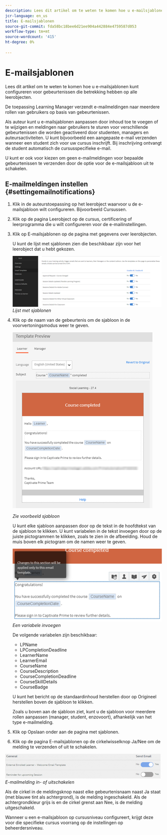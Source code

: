 ```yaml
---
description: Lees dit artikel om te weten te komen hoe u e-mailsjablonen kunt configureren voor gebeurtenissen die betrekking hebben op alle leerobjecten.
jcr-language: en_us
title: E-mailsjablonen
source-git-commit: fda58bc18bee6d21ee904a442884e4759587d053
workflow-type: tm+mt
source-wordcount: '415'
ht-degree: 0%

---
```




# E-mailsjablonen

Lees dit artikel om te weten te komen hoe u e-mailsjablonen kunt configureren voor gebeurtenissen die betrekking hebben op alle leerobjecten.

De toepassing Learning Manager verzendt e-mailmeldingen naar meerdere rollen van gebruikers op basis van gebeurtenissen.

Als auteur kunt u e-mailsjablonen aanpassen door inhoud toe te voegen of te wijzigen en meldingen naar gebruikers te sturen voor verschillende gebeurtenissen die worden geactiveerd door studenten, managers en auteursactiviteiten. U kunt bijvoorbeeld een aangepaste e-mail verzenden wanneer een student zich voor uw cursus inschrijft. Bij inschrijving ontvangt de student automatisch de cursusspecifieke e-mail.

U kunt er ook voor kiezen om geen e-mailmeldingen voor bepaalde gebeurtenissen te verzenden door de optie voor de e-mailsjabloon uit te schakelen.

## E-mailmeldingen instellen {#settingemailnotifications}

1. Klik in de auteurstoepassing op het leerobject waarvoor u de e-mailsjabloon wilt configureren. Bijvoorbeeld Cursussen.
1. Klik op de pagina Leerobject op de cursus, certificering of leerprogramma die u wilt configureren voor de e-mailinstellingen.
1. Klik op E-mailsjablonen op de pagina met gegevens over leerobjecten.

   U kunt de lijst met sjablonen zien die beschikbaar zijn voor het leerobject dat u hebt gekozen.

   ![](assets/email-templates-forlearningprograms.png)
   *Lijst met sjablonen*

1. Klik op de naam van de gebeurtenis om de sjabloon in de voorvertoningsmodus weer te geven.

   ![](assets/preview-the-emailtemplateforyourlearningobject.png)

   *Zie voorbeeld sjabloon*

   U kunt elke sjabloon aanpassen door op de tekst in de hoofdtekst van de sjabloon te klikken. U kunt variabelen in de tekst invoegen door op de juiste pictogrammen te klikken, zoals te zien in de afbeelding. Houd de muis boven elk pictogram om de namen weer te geven.

   ![](assets/insert-variable.png)
   *Een variabele invoegen*

   De volgende variabelen zijn beschikbaar:

   * LPName
   * LPCompletionDeadline
   * LearnerName
   * LearnerEmail
   * CourseName
   * CourseDescription
   * CourseCompletionDeadline
   * CourseSkillDetails
   * CourseBadge

   U kunt het bericht op de standaardinhoud herstellen door op Origineel herstellen boven de sjabloon te klikken.

   Zoals u boven aan de sjabloon ziet, kunt u de sjabloon voor meerdere rollen aanpassen (manager, student, enzovoort), afhankelijk van het type e-mailmelding.

1. Klik op Opslaan onder aan de pagina met sjablonen.
1. Klik op de pagina E-mailsjablonen op de cirkelwisselknop Ja/Nee om de melding te verzenden of uit te schakelen.

![](assets/email-notification-e1437624109719.png)
*E-mailmelding in- of uitschakelen*

Als de cirkel in de meldingsknop naast elke gebeurtenisnaam naast Ja staat (met blauwe tint als achtergrond), is de melding ingeschakeld. Als de achtergrondkleur grijs is en de cirkel grenst aan Nee, is de melding uitgeschakeld.

Wanneer u een e-mailsjabloon op cursusniveau configureert, krijgt deze voor die specifieke cursus voorrang op de instellingen op beheerdersniveau.
